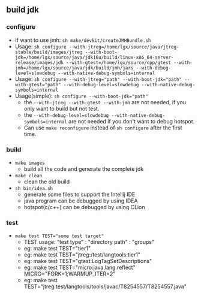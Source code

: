 ## build jdk
### configure
- If want to use jmh: `sh make/devkit/createJMHBundle.sh`
- Usage: `sh configure --with-jtreg=/home/lgx/source/java/jtreg-stable/build/images/jtreg --with-boot-jdk=/home/lgx/source/java/jdk16u/build/linux-x86_64-server-release/images/jdk --with-gtest=/home/lgx/source/cpp/gtest --with-jmh=/home/lgx/source/java/jdk/build/jmh/jars --with-debug-level=slowdebug --with-native-debug-symbols=internal`
- Usage: `sh configure --with-jtreg="path" --with-boot-jdk="path" --with-gtest="path" --with-debug-level=slowdebug --with-native-debug-symbols=internal`
- Usage(simple): `sh configure --with-boot-jdk="path"`
	- the `--with-jtreg --with-gtest --with-jmh` are not needed, if you only want to build but not test.
	- the `--with-debug-level=slowdebug --with-native-debug-symbols=internal` are not needed if you don't want to debug hotspot.
	- Can use `make reconfigure` instead of `sh configure` after the first time.

### build
- `make images`
	- build all the code and generate the complete jdk
- `make clean`
	- clean the old build
- `sh bin/idea.sh`
	- generate some files to support the Intellij IDE
	- java program can be debugged by using IDEA
	- hotspot(c/c++) can be debugged by using CLion

### test
- `make test TEST="some test target"`
	- TEST usage: "test type" : "directory path" : "groups"
	- eg: make test TEST="tier1"
	- eg: make test TEST="jtreg:/test/langtools:tier1"
	- eg: make test TEST="gtest:LogTagSetDescriptions"
	- eg: make test TEST="micro:java.lang.reflect" MICRO="FORK=1;WARMUP_ITER=2"
	- eg: make test TEST="jtreg:test/langtools/tools/javac/T8254557/T8254557.java"
